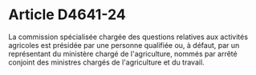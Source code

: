 # Article D4641-24

La commission spécialisée chargée des questions relatives aux activités agricoles est présidée par une personne qualifiée ou, à défaut, par un représentant du ministère chargé de l'agriculture, nommés par arrêté conjoint des ministres chargés de l'agriculture et du travail.